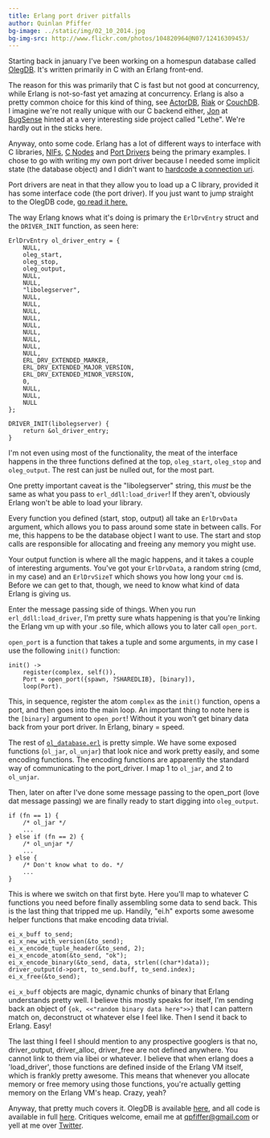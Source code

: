 ```yaml
---
title: Erlang port driver pitfalls
author: Quinlan Pfiffer
bg-image: ../static/img/02_10_2014.jpg
bg-img-src: http://www.flickr.com/photos/104820964@N07/12416309453/
---
```


Starting back in january I've been working on a homespun database called
[OlegDB](https://olegdb.org/). It's written primarily in C with an Erlang
front-end.

The reason for this was primarily that C is fast but not good at concurrency,
while Erlang is not-so-fast yet amazing at concurrency. Erlang is also a pretty
common choice for this kind of thing, see [ActorDB](http://www.actordb.com/),
[Riak](http://basho.com/riak/) or [CouchDB](http://couchdb.apache.org/). I
imagine we're not really unique with our C backend either,
[Jon](https://twitter.com/jonromero) at [BugSense](https://www.bugsense.com/)
hinted at a very interesting side project called "Lethe". We're hardly out in
the sticks here.

Anyway, onto some code. Erlang has a lot of different ways to interface with C
libraries, [NIFs](http://www.erlang.org/doc/tutorial/nif.html), [C Nodes](http://www.erlang.org/doc/tutorial/cnode.html) 
and [Port Drivers](http://www.erlang.org/doc/tutorial/c_portdriver.html) being
the primary examples. I chose to go with writing my own port driver because I
needed some implicit state (the database object) and I didn't want to [hardcode
a connection uri](http://www.erlang.org/doc/man/erl_connect.html).

Port drivers are neat in that they allow you to load up a C library, provided it
has some interface code (the port driver). If you just want to jump straight to
the OlegDB code, [go read it here.](https://github.com/infoforcefeed/Project-Oleg/blob/master/src/port_driver.c)

The way Erlang knows what it's doing is primary the `ErlDrvEntry` struct and the
`DRIVER_INIT` function, as seen here:

````
ErlDrvEntry ol_driver_entry = {
    NULL,
    oleg_start,
    oleg_stop,
    oleg_output,
    NULL,
    NULL,
    "libolegserver",
    NULL,
    NULL,
    NULL,
    NULL,
    NULL,
    NULL,
    NULL,
    NULL,
    NULL,
    ERL_DRV_EXTENDED_MARKER,
    ERL_DRV_EXTENDED_MAJOR_VERSION,
    ERL_DRV_EXTENDED_MINOR_VERSION,
    0,
    NULL,
    NULL,
    NULL
};

DRIVER_INIT(libolegserver) {
    return &ol_driver_entry;
}
````

I'm not even using most of the functionality, the meat of the interface happens
in the three functions defined at the top, `oleg_start`, `oleg_stop` and
`oleg_output`. The rest can just be nulled out, for the most part.

One pretty important caveat is the "libolegserver" string, this _must_ be the
same as what you pass to `erl_ddll:load_driver`! If they aren't, obviously
Erlang won't be able to load your library.

Every function you defined (start, stop, output) all take an `ErlDrvData`
argument, which allows you to pass around some state in between calls. For me,
this happens to be the database object I want to use. The start and stop calls
are responsible for allocating and freeing any memory you might use.

Your output function is where all the magic happens, and it takes a couple of
interesting arguments. You've got your `ErlDrvData`, a random string (cmd, in my
case) and an `ErlDrvSizeT` which shows you how long your `cmd` is. Before we can
get to that, though, we need to know what kind of data Erlang is giving us.

Enter the message passing side of things. When you run `erl_ddll:load_driver`,
I'm pretty sure whats happening is that you're linking the Erlang vm up with
your .so file, which allows you to later call `open_port`.

`open_port` is a function that takes a tuple and some arguments, in my case I
use the following `init()` function:

````
init() ->
    register(complex, self()),
    Port = open_port({spawn, ?SHAREDLIB}, [binary]),
    loop(Port).
````

This, in sequence, register the atom `complex` as the `init()` function, opens a
port, and then goes into the main loop. An important thing to note here is the
`[binary]` argument to `open_port`! Without it you won't get binary data back
from your port driver. In Erlang, binary = speed.

The rest of [`ol_database.erl`](https://github.com/infoforcefeed/Project-Oleg/blob/master/src/ol_database.erl)
is pretty simple. We have some exposed functions (`ol_jar`, `ol_unjar`) that
look nice and work pretty easily, and some encoding functions. The encoding
functions are apparently the standard way of communicating to the port_driver. I
map 1 to `ol_jar`, and 2 to `ol_unjar`.

Then, later on after I've done some message passing to the open_port (love dat
message passing) we are finally ready to start digging into `oleg_output`.

````
if (fn == 1) {
    /* ol_jar */
    ...
} else if (fn == 2) {
    /* ol_unjar */
    ...
} else {
    /* Don't know what to do. */
    ...
}
````

This is where we switch on that first byte. Here you'll map to whatever C
functions you need before finally assembling some data to send back. This is the
last thing that tripped me up. Handily, "ei.h" exports some awesome helper
functions that make encoding data trivial.

````
ei_x_buff to_send;
ei_x_new_with_version(&to_send);
ei_x_encode_tuple_header(&to_send, 2);
ei_x_encode_atom(&to_send, "ok");
ei_x_encode_binary(&to_send, data, strlen((char*)data));
driver_output(d->port, to_send.buff, to_send.index);
ei_x_free(&to_send);
````

`ei_x_buff` objects are magic, dynamic chunks of binary that Erlang understands
pretty well. I believe this mostly speaks for itself, I'm sending back an object
of `{ok, <<"random binary data here">>}` that I can pattern match on,
deconstruct ot whatever else I feel like. Then I send it back to Erlang. Easy!

The last thing I feel I should mention to any prospective googlers is that no,
driver_output, driver_alloc, driver_free are not defined anywhere. You cannot
link to them via libei or whatever. I believe that when erlang does a
'load_driver', those functions are defined inside of the Erlang VM itself, which
is frankly pretty awesome. This means that whenever you allocate memory or free
memory using those functions, you're actually getting memory on the Erlang VM's
heap. Crazy, yeah?

Anyway, that pretty much covers it. OlegDB is available
[here](https://olegdb.org), and all code is available in full
[here](https://github.com/infoforcefeed/Project-Oleg). Critiques welcome, email
me at qpfiffer@gmail.com or yell at me over
[Twitter](https://twitter.com/WAallLy).
